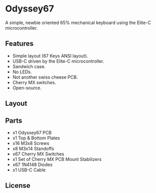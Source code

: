 # Odyssey67

 A simple, newbie oriented 65% mechanical keyboard using the Elite-C microcontroller.

## Features

 * Simple layout (67 Keys ANSI layout).
 * USB-C driven by the Elite-C microcontroller.
 * Sandwich case.
 * No LEDs.
 * Not another swiss cheese PCB.
 * Cherry MX switches.
 * Open-source.

## Layout



## Parts

 * x1 Odyssey67 PCB
 * x1 Top & Bottom Plates
 * x16 M3x8 Screws
 * x8 M3x14 Standoffs
 * x67 Cherry MX Switches
 * x1 Set of Cherry MX PCB Mount Stabilizers
 * x67 1N4148 Diodes
 * x1 USB-C Cable

## License

 


